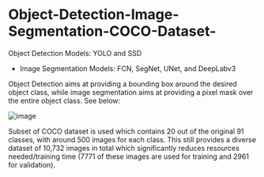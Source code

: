 # Object-Detection-Image-Segmentation-COCO-Dataset-
Object Detection Models: YOLO and SSD 
* Image Segmentation Models: FCN, SegNet, UNet, and DeepLabv3

Object Detection aims at providing a bounding box around the desired object class, while image segmentation aims at providing a pixel mask over the entire object class. See below:

![image](https://user-images.githubusercontent.com/63126473/172285545-5240659d-c6ef-4801-97e1-ed3478b81345.png)


Subset of COCO dataset is used which contains 20 out of the original 91 classes, with around 500 images for each class. This still provides a diverse dataset of 10,732 images in total which significantly reduces resources needed/training time (7771 of these images are used for training and 2961 for validation). 
